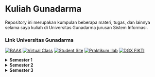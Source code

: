 # Kuliah Gunadarma 
Repository ini merupakan kumpulan beberapa materi, tugas, dan lainnya selama saya kuliah di Universitas Gunadarma jurusan Sistem Informasi.

### Link Universitas Gunadarma
[![BAAK](https://img.shields.io/badge/BAAK-C683D7?style=for-the-badge)](https://baak.gunadarma.ac.id/)
[![Virtual Class](https://img.shields.io/badge/virtual_class-EC8F5E?style=for-the-badge)](https://v-class.gunadarma.ac.id/) 
[![Student Site](https://img.shields.io/badge/student_site-776B5D?style=for-the-badge)](https://studentsite.gunadarma.ac.id/)
[![Praktikum Ilab](https://img.shields.io/badge/praktikum_ilab-0766AD?style=for-the-badge)](https://praktikum.gunadarma.ac.id/)
[![DGX FIKTI](https://img.shields.io/badge/DGX_FIKTI-76b900?style=for-the-badge&logo=nvidia&logoColor=white)](https://hypercomputation-hub.gunadarma.ac.id/fikti)

<details>
  <summary><strong>Semester 1</strong></summary>

  - [Algoritma & Pemrograman 1](Semester%201/README.md)
  - [Fisika & Kimia Dasar 1](Semester%201/README.md)
  - [Ilmu Sosial Dasar](Semester%201/README.md)
  - [Matematika Dasar 1](Semester%201/README.md)
  - [Pendidikan Pancasila](Semester%201/README.md)
  - [Pengantar Bisnis dan Ekonomi Digital](Semester%201/README.md)
  - [Pengantar Teknologi Informasi 1](Semester%201/README.md)

</details>

<details>
  <summary><strong>Semester 2</strong></summary>

  - [Algoritma & Pemrograman 2](Semester%202/README.md)
  - [Bahasa Inggris 2](Semester%202/README.md)
  - [Ilmu Budaya Dasar](Semester%202/README.md)
  - [Konsep Sistem Informasi](Semester%202/README.md)
  - [Matematika Dasar 2](Semester%202/README.md)
  - [Pendidikan Agama Islam](Semester%202/README.md)
  - [Pendidikan Kewarganegaraan](Semester%202/README.md)
  - [Teori Organisasi Umum](Semester%202/README.md)

</details>

<details>
  <summary><strong>Semester 3</strong></summary>
  
  - [Inovasi Sistem Info. & Tekn.Inf. Modern](Semester%203/README.md)
  - [Manajemen & Sistem Inf. Manajemen 1](Semester%203/README.md)
  - [Sistem Basis Data 1](Semester%203/README.md)
  - [Matematika Lanjut 1](Semester%203/README.md)
  - [Matematika Sistem Informasi 1](Semester%203/README.md)
  - [Teknik Pemrograman Terstruktur](Semester%203/README.md)
  - [Pengantar Organisasi & Arsitektur Komp.](Semester%203/README.md)
  - [Struktur dan Organisasi Data](Semester%203/README.md)

</details>
